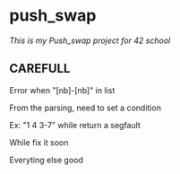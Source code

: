 # push_swap

_This is my Push_swap project for 42 school_

## CAREFULL
Error when "[nb]-[nb]" in list 

From the parsing, need to set a condition

Ex: "1 4 3-7"
while return a segfault

While fix it soon

Everyting else good
